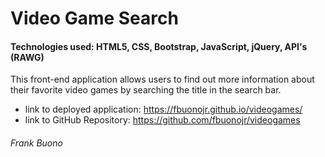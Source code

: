# Video Game Search

#### Technologies used: HTML5, CSS, Bootstrap, JavaScript, jQuery, API's (RAWG)

This front-end application allows users to find out more information about their favorite video games by searching the title in the search bar.

* link to deployed application: https://fbuonojr.github.io/videogames/
* link to GitHub Repository: https://github.com/fbuonojr/videogames 

###### Frank Buono